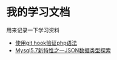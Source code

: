 # 我的学习文档

用来记录一下学习资料

- [使用git hook验证php语法](git_hook.md)
- [Mysql5.7新特性之一JSON数据类型探索](mysql5.7_json.md)
